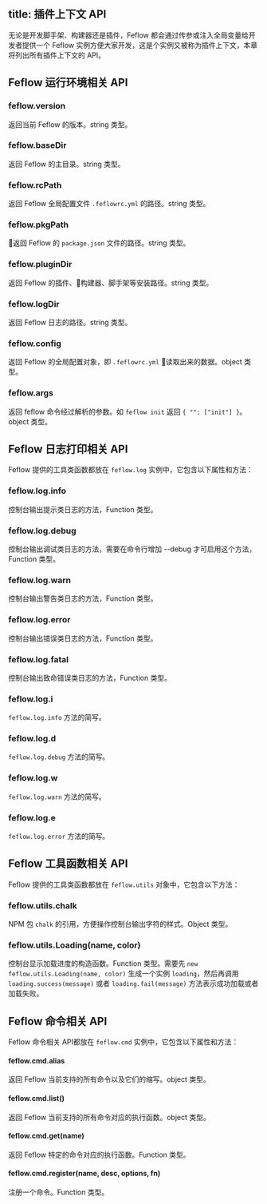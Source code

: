 title: 插件上下文 API
---

无论是开发脚手架、构建器还是插件，Feflow 都会通过传参或注入全局变量给开发者提供一个 Feflow 实例方便大家开发，这是个实例又被称为插件上下文，本章将列出所有插件上下文的 API。

## Feflow 运行环境相关 API

### feflow.version

返回当前 Feflow 的版本。string 类型。

### feflow.baseDir

返回 Feflow 的主目录。string 类型。

### feflow.rcPath

返回 Feflow 全局配置文件 `.feflowrc.yml` 的路径。string 类型。

### feflow.pkgPath

返回 Feflow 的 `package.json` 文件的路径。string 类型。

### feflow.pluginDir

返回 Feflow 的插件、构建器、脚手架等安装路径。string 类型。

### feflow.logDir

返回 Feflow 日志的路径。string 类型。

### feflow.config

返回 Feflow 的全局配置对象，即 `.feflowrc.yml` 读取出来的数据。object 类型。

### feflow.args

返回 feflow 命令经过解析的参数。如 `feflow init` 返回 `{ "": ["init"] }`。object 类型。

## Feflow 日志打印相关 API

Feflow 提供的工具类函数都放在 `feflow.log` 实例中，它包含以下属性和方法：

### feflow.log.info

控制台输出提示类日志的方法，Function 类型。

### feflow.log.debug

控制台输出调试类日志的方法，需要在命令行增加 --debug 才可启用这个方法，Function 类型。

### feflow.log.warn

控制台输出警告类日志的方法，Function 类型。

### feflow.log.error

控制台输出错误类日志的方法，Function 类型。

### feflow.log.fatal

控制台输出致命错误类日志的方法，Function 类型。

### feflow.log.i

`feflow.log.info` 方法的简写。

### feflow.log.d

`feflow.log.debug` 方法的简写。

### feflow.log.w

`feflow.log.warn` 方法的简写。

### feflow.log.e

`feflow.log.error` 方法的简写。

## Feflow 工具函数相关 API

Feflow 提供的工具类函数都放在 `feflow.utils` 对象中，它包含以下方法：

### feflow.utils.chalk

NPM 包 `chalk` 的引用，方便操作控制台输出字符的样式。Object 类型。

### feflow.utils.Loading(name, color)

控制台显示加载进度的构造函数。Function 类型。需要先 `new feflow.utils.Loading(name, color)` 生成一个实例 `loading`，然后再调用 `loading.success(message)` 或者 `loading.fail(message)` 方法表示成功加载或者加载失败。

## Feflow 命令相关 API

Feflow 命令相关 API都放在 `feflow.cmd` 实例中，它包含以下属性和方法：

#### feflow.cmd.alias

返回 Feflow 当前支持的所有命令以及它们的缩写。object 类型。

#### feflow.cmd.list()

返回 Feflow 当前支持的所有命令对应的执行函数。object 类型。

#### feflow.cmd.get(name)

返回 Feflow 特定的命令对应的执行函数。Function 类型。

#### feflow.cmd.register(name, desc, options, fn)

注册一个命令。Function 类型。